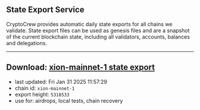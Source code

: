 ## State Export Service
CryptoCrew provides automatic daily state exports for all chains we validate. State export files can be used as genesis files and are a snapshot of the current blockchain state, including all validators, accounts, balances and delegations.

---
**Download: [xion-mainnet-1 state export](https://dl-eu2.ccvalidators.com/SERVICE/xion/xion-mainnet-1_export_5318533.json)**
---

- last updated: Fri Jan 31 2025 11:57:29
- chain id: `xion-mainnet-1`
- export height: `5318533`
- use for: airdrops, local tests, chain recovery
